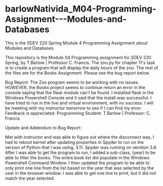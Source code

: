 # barlowNativida_M04-Programming-Assignment---Modules-and-Databases
This is the SDEV 220 Spring Module 4 Programming Assignment about Modules and Databases

This repository is the Module 04 Programming assignment for SDEV 220 Spring, by T.Barlow | Professor C. Francis.  The zoo.py for chapter 11's task is to create a program that will display the daily hours of the zoo.  The rest of the files are for the Books Assignment.  Please see the bug report below.

Bug Report:
The Zoo program seems to be working with no issues.  HOWEVER, the Books project seems to continue return an error in the console saying that the flask module can't be found.  I installed flask in the Windows Powershell Console and it said that the install was successful.  I have tried to run in the live and virtual environment, with no success.  I will be meeting with my instructor tomorrow to see if I can find my error.  Feedback is appreciated. Programming Student: T.Barlow | Professor: C. Francis

Update and Addendum to Bug Report:

Met with instructor and was able to figure out where the disconnect was, I had to reboot kernel after updating properties in Spyder to run on the version of Python that I was using, 3.11.  Spyder was running on verstion 3.8.  After I was able to get the program to run, I added a sub-class, (year) to be able to filter the books.  The entire book list did populate in the Windows Powershell Command Window.  I then updated the program to be able to only print one line from the list based on the year that was selected by the user in the browser window.  I was able to get one line to print, but it did not match the year selected.
